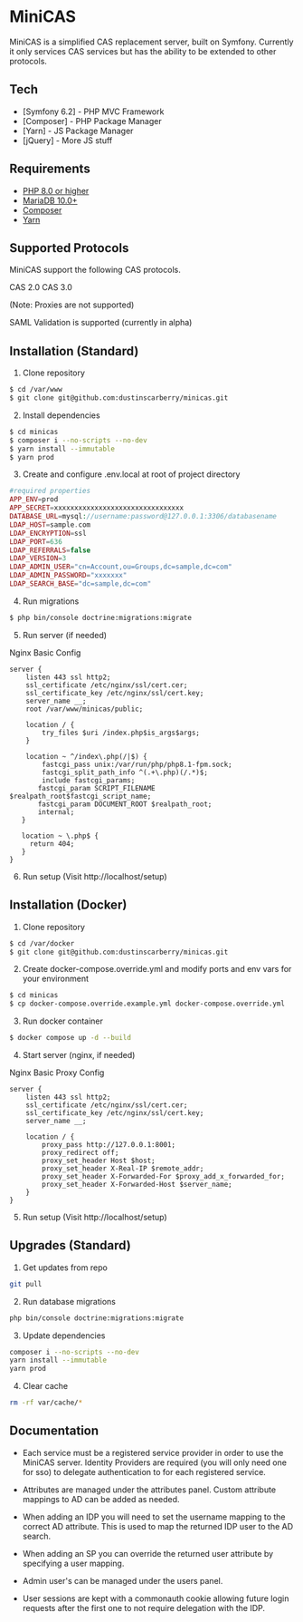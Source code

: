 # MiniCAS

MiniCAS is a simplified CAS replacement server, built on Symfony. Currently it only services CAS services but has the ability to be extended to other protocols.

## Tech

* [Symfony 6.2] - PHP MVC Framework
* [Composer] - PHP Package Manager
* [Yarn] - JS Package Manager
* [jQuery] - More JS stuff

## Requirements

* [PHP 8.0 or higher](https://www.php.net/)
* [MariaDB 10.0+](https://mariadb.org/)
* [Composer](https://getcomposer.org/)
* [Yarn](https://yarnpkg.com/)

## Supported Protocols

MiniCAS support the following CAS protocols.

CAS 2.0
CAS 3.0

(Note: Proxies are not supported)

SAML Validation is supported (currently in alpha)

## Installation (Standard)

1. Clone repository

```sh
$ cd /var/www
$ git clone git@github.com:dustinscarberry/minicas.git
```

2. Install dependencies

```sh
$ cd minicas
$ composer i --no-scripts --no-dev
$ yarn install --immutable
$ yarn prod
```

3. Create and configure .env.local at root of project directory

```php
#required properties
APP_ENV=prod
APP_SECRET=xxxxxxxxxxxxxxxxxxxxxxxxxxxxxxxx
DATABASE_URL=mysql://username:password@127.0.0.1:3306/databasename
LDAP_HOST=sample.com
LDAP_ENCRYPTION=ssl
LDAP_PORT=636
LDAP_REFERRALS=false
LDAP_VERSION=3
LDAP_ADMIN_USER="cn=Account,ou=Groups,dc=sample,dc=com"
LDAP_ADMIN_PASSWORD="xxxxxxx"
LDAP_SEARCH_BASE="dc=sample,dc=com"
```

4. Run migrations

```sh
$ php bin/console doctrine:migrations:migrate
```

5. Run server (if needed)

Nginx Basic Config

```nginx
server {
    listen 443 ssl http2;
    ssl_certificate /etc/nginx/ssl/cert.cer;
    ssl_certificate_key /etc/nginx/ssl/cert.key;
    server_name __;
    root /var/www/minicas/public;

    location / {
        try_files $uri /index.php$is_args$args;
    }

    location ~ ^/index\.php(/|$) {
        fastcgi_pass unix:/var/run/php/php8.1-fpm.sock;
        fastcgi_split_path_info ^(.+\.php)(/.*)$;
        include fastcgi_params;
       fastcgi_param SCRIPT_FILENAME $realpath_root$fastcgi_script_name;
       fastcgi_param DOCUMENT_ROOT $realpath_root;
       internal;
   }

   location ~ \.php$ {
     return 404;
   }
}
```

6. Run setup (Visit http://localhost/setup)

## Installation (Docker)

1. Clone repository

```sh
$ cd /var/docker
$ git clone git@github.com:dustinscarberry/minicas.git
```

2. Create docker-compose.override.yml and modify ports and env vars for your environment
```sh
$ cd minicas
$ cp docker-compose.override.example.yml docker-compose.override.yml
```

3. Run docker container

```sh
$ docker compose up -d --build
```

4. Start server (nginx, if needed)

Nginx Basic Proxy Config

```nginx
server {
    listen 443 ssl http2;
    ssl_certificate /etc/nginx/ssl/cert.cer;
    ssl_certificate_key /etc/nginx/ssl/cert.key;
    server_name __;

    location / {
        proxy_pass http://127.0.0.1:8001;
        proxy_redirect off;
        proxy_set_header Host $host;
        proxy_set_header X-Real-IP $remote_addr;
        proxy_set_header X-Forwarded-For $proxy_add_x_forwarded_for;
        proxy_set_header X-Forwarded-Host $server_name;
    }
}
```

5. Run setup (Visit http://localhost/setup)

## Upgrades (Standard)

1. Get updates from repo

```sh
git pull
```

2. Run database migrations

```sh
php bin/console doctrine:migrations:migrate
```

3. Update dependencies

```sh
composer i --no-scripts --no-dev
yarn install --immutable
yarn prod
```

4. Clear cache

```sh
rm -rf var/cache/*
```

## Documentation

* Each service must be a registered service provider in order to use the MiniCAS server. Identity Providers are required (you will only need one for sso) to delegate authentication to for each registered service.

* Attributes are managed under the attributes panel. Custom attribute mappings to AD can be added as needed.

* When adding an IDP you will need to set the username mapping to the correct AD attribute. This is used to map the returned IDP user to the AD search.

* When adding an SP you can override the returned user attribute by specifying a user mapping.

* Admin user's can be managed under the users panel.

* User sessions are kept with a commonauth cookie allowing future login requests after the first one to not require delegation with the IDP.
